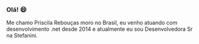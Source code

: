 ### Olá! 😄

Me chamo Priscila Rebouças moro no Brasil, eu venho atuando com desenvolvimento .net desde 2014 e atualmente eu sou Desenvolvedora Sr na Stefanini.



<!--
**PriscilaReboucas/PriscilaReboucas** is a ✨ _special_ ✨ repository because its `README.md` (this file) appears on your GitHub profile.

Here are some ideas to get you started:

- 🔭 I’m currently working on ...
- 🌱 I’m currently learning ...
- 👯 I’m looking to collaborate on ...
- 🤔 I’m looking for help with ...
- 💬 Ask me about ...
- 📫 How to reach me: ...
- 😄 Pronouns: ...
- ⚡ Fun fact: ...
- :soccer:

-->
